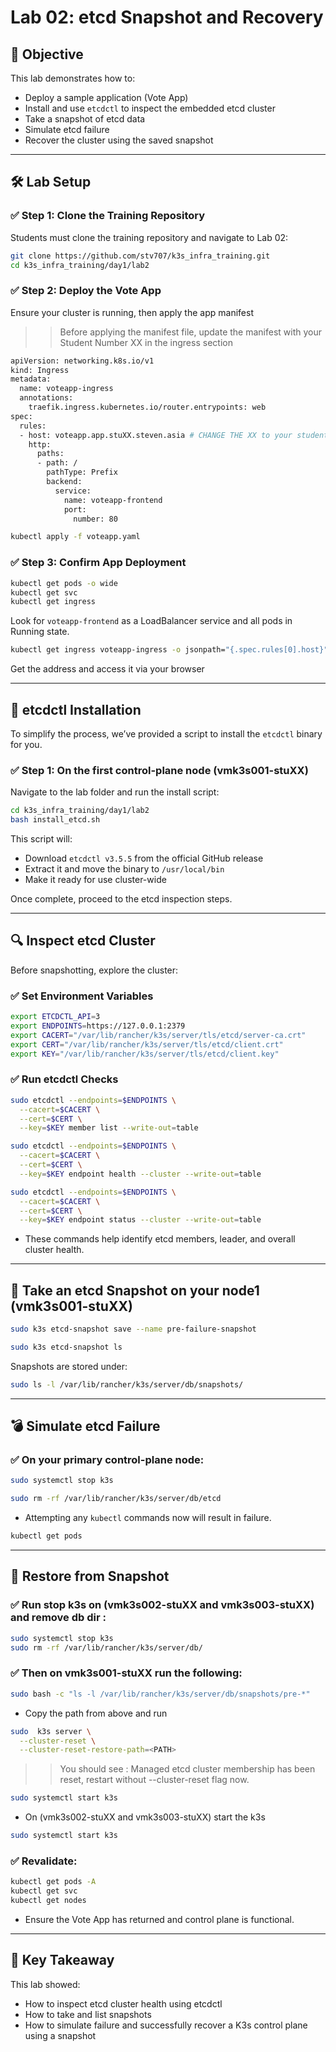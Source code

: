 # Lab 02: etcd Snapshot and Recovery

## 🎯 Objective

This lab demonstrates how to:

* Deploy a sample application (Vote App)
* Install and use `etcdctl` to inspect the embedded etcd cluster
* Take a snapshot of etcd data
* Simulate etcd failure
* Recover the cluster using the saved snapshot

---

## 🛠️ Lab Setup

### ✅ Step 1: Clone the Training Repository

Students must clone the training repository and navigate to Lab 02:

```bash
git clone https://github.com/stv707/k3s_infra_training.git
cd k3s_infra_training/day1/lab2
```

### ✅ Step 2: Deploy the Vote App

Ensure your cluster is running, then apply the app manifest
>> Before applying the manifest file, update the manifest with your Student Number XX in the ingress section

```bash 
apiVersion: networking.k8s.io/v1
kind: Ingress
metadata:
  name: voteapp-ingress
  annotations:
    traefik.ingress.kubernetes.io/router.entrypoints: web
spec:
  rules:
  - host: voteapp.app.stuXX.steven.asia # CHANGE THE XX to your student number
    http:
      paths:
      - path: /
        pathType: Prefix
        backend:
          service:
            name: voteapp-frontend
            port:
              number: 80
```

```bash
kubectl apply -f voteapp.yaml
```

### ✅ Step 3: Confirm App Deployment

```bash
kubectl get pods -o wide
kubectl get svc
kubectl get ingress
```

Look for `voteapp-frontend` as a LoadBalancer service and all pods in Running state.

```bash 
kubectl get ingress voteapp-ingress -o jsonpath="{.spec.rules[0].host}" | xargs -I{} echo "http://{}"
```
Get the address and access it via your browser 

---

## 🔧 etcdctl Installation

To simplify the process, we’ve provided a script to install the `etcdctl` binary for you.

### ✅ Step 1: On the first control-plane node (vmk3s001-stuXX)

Navigate to the lab folder and run the install script:

```bash
cd k3s_infra_training/day1/lab2
bash install_etcd.sh
```

This script will:

* Download `etcdctl v3.5.5` from the official GitHub release
* Extract it and move the binary to `/usr/local/bin`
* Make it ready for use cluster-wide

Once complete, proceed to the etcd inspection steps.

---

## 🔍 Inspect etcd Cluster

Before snapshotting, explore the cluster:

### ✅ Set Environment Variables

```bash
export ETCDCTL_API=3
export ENDPOINTS=https://127.0.0.1:2379
export CACERT="/var/lib/rancher/k3s/server/tls/etcd/server-ca.crt"
export CERT="/var/lib/rancher/k3s/server/tls/etcd/client.crt"
export KEY="/var/lib/rancher/k3s/server/tls/etcd/client.key"
```

### ✅ Run etcdctl Checks

```bash
sudo etcdctl --endpoints=$ENDPOINTS \
  --cacert=$CACERT \
  --cert=$CERT \
  --key=$KEY member list --write-out=table
```

```bash 
sudo etcdctl --endpoints=$ENDPOINTS \
  --cacert=$CACERT \
  --cert=$CERT \
  --key=$KEY endpoint health --cluster --write-out=table
```

```bash 
sudo etcdctl --endpoints=$ENDPOINTS \
  --cacert=$CACERT \
  --cert=$CERT \
  --key=$KEY endpoint status --cluster --write-out=table
```

* These commands help identify etcd members, leader, and overall cluster health.

---

## 💾 Take an etcd Snapshot on your node1 (vmk3s001-stuXX)

```bash
sudo k3s etcd-snapshot save --name pre-failure-snapshot
```

```bash 
sudo k3s etcd-snapshot ls
```

Snapshots are stored under:

```bash
sudo ls -l /var/lib/rancher/k3s/server/db/snapshots/
```

---

## 💣 Simulate etcd Failure

### ✅ On your primary control-plane node:

```bash
sudo systemctl stop k3s
```

```bash 
sudo rm -rf /var/lib/rancher/k3s/server/db/etcd
```

* Attempting any `kubectl` commands now will result in failure.


```bash 
kubectl get pods 
```

---

## 🔁 Restore from Snapshot

### ✅ Run stop k3s on (vmk3s002-stuXX and vmk3s003-stuXX) and remove db dir :

```bash
sudo systemctl stop k3s 
sudo rm -rf /var/lib/rancher/k3s/server/db/
```

### ✅ Then on vmk3s001-stuXX run the following:

```bash
sudo bash -c "ls -l /var/lib/rancher/k3s/server/db/snapshots/pre-*"
```

* Copy the path from above and run 
```bash
sudo  k3s server \
  --cluster-reset \
  --cluster-reset-restore-path=<PATH> 
```
>> You should see : Managed etcd cluster membership has been reset, restart without --cluster-reset flag now.

```bash
sudo systemctl start k3s 
```

* On (vmk3s002-stuXX and vmk3s003-stuXX) start the k3s 
```bash
sudo systemctl start k3s 
```

### ✅ Revalidate:

```bash
kubectl get pods -A
kubectl get svc
kubectl get nodes
```

* Ensure the Vote App has returned and control plane is functional.

---

## 📌 Key Takeaway

This lab showed:

* How to inspect etcd cluster health using etcdctl
* How to take and list snapshots
* How to simulate failure and successfully recover a K3s control plane using a snapshot
